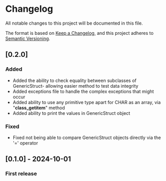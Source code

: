 # Changelog

All notable changes to this project will be documented in this file.

The format is based on [Keep a Changelog](https://keepachangelog.com/en/1.1.0/),
and this project adheres to [Semantic Versioning](https://semver.org/spec/v2.0.0.html).

## [0.2.0]

### Added

- Added the ability to check equality between subclasses of GenericStruct- allowing easier method to test data integrity
- Added exceptions file to handle the complex exceptions that might occur
- Added ability to use any primitive type apart for CHAR as an array, via "__class_getitem__" method
- Added ability to print the values in GenericStruct object

### Fixed

- Fixed not being able to compare GenericStruct objects directly via the '=' operator

## [0.1.0] - 2024-10-01

### First release